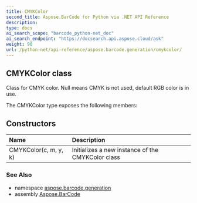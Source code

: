 ```yaml
---
title: CMYKColor
second_title: Aspose.BarCode for Python via .NET API Reference
description: 
type: docs
ai_search_scope: "barcode_python-net_doc"
ai_search_endpoint: "https://docsearch.api.aspose.cloud/ask"
weight: 90
url: /python-net/api-reference/aspose.barcode.generation/cmykcolor/
---
```


## CMYKColor class

Class for CMYK color. Null means CMYK is not used, default RGB color is in use.

The CMYKColor type exposes the following members:
## Constructors
| Name | Description |
| :- | :- |
|CMYKColor(c, m, y, k)|Initializes a new instance of the CMYKColor class|

### See Also

* namespace [aspose.barcode.generation](/barcode/python-net/api-reference/aspose.barcode.generation/)
* assembly [Aspose.BarCode](/barcode/python-net/api-reference/)

